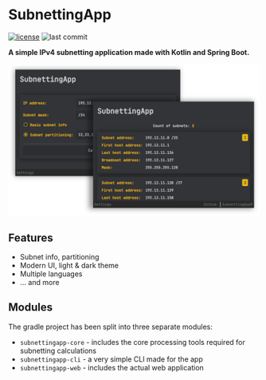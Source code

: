 # SubnettingApp

[![license](https://img.shields.io/github/license/DansoftOwner/SubnettingApp)](http://github.com/Dansoftowner/SubnettingApp/blob/master/LICENSE)
![last commit](https://img.shields.io/github/last-commit/Dansoftowner/SubnettingApp)

**A simple IPv4 subnetting application made with Kotlin and Spring Boot.**

![Screenshot](img/peview.png)

## Features

* Subnet info, partitioning
* Modern UI, light & dark theme
* Multiple languages
* ... and more

## Modules
The gradle project has been split into three separate modules:
* `subnettingapp-core` - includes the core processing tools required for subnetting calculations
* `subnettingapp-cli` - a very simple CLI made for the app
* `subnettingapp-web` - includes the actual web application